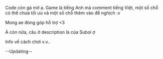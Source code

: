 Code còn gà mờ ạ. Game là tiếng Anh mà comment tiếng Việt, một số chỗ có thể chưa tối ưu và một số chỗ thêm vào để nghịch :v

Mong ae đóng góp hỗ trợ <3

À còn nữa, câu ở description là của Suboi ợ

Info về cách chơi v.v..

--Updating--
